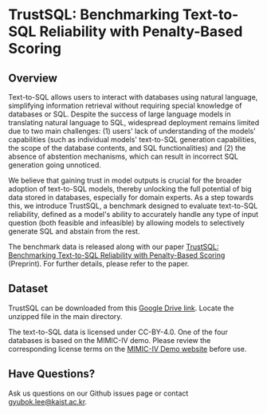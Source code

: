 # TrustSQL: Benchmarking Text-to-SQL Reliability with Penalty-Based Scoring

## Overview

Text-to-SQL allows users to interact with databases using natural language, simplifying information retrieval without requiring special knowledge of databases or SQL. Despite the success of large language models in translating natural language to SQL, widespread deployment remains limited due to two main challenges: (1) users' lack of understanding of the models' capabilities (such as individual models' text-to-SQL generation capabilities, the scope of the database contents, and SQL functionalities) and (2) the absence of abstention mechanisms, which can result in incorrect SQL generation going unnoticed.

We believe that gaining trust in model outputs is crucial for the broader adoption of text-to-SQL models, thereby unlocking the full potential of big data stored in databases, especially for domain experts. As a step towards this, we introduce TrustSQL, a benchmark designed to evaluate text-to-SQL reliability, defined as a model's ability to accurately handle any type of input question (both feasible and infeasible) by allowing models to selectively generate SQL and abstain from the rest.

The benchmark data is released along with our paper [TrustSQL: Benchmarking Text-to-SQL Reliability with Penalty-Based Scoring](https://arxiv.org/abs/2403.15879) (Preprint). For further details, please refer to the paper.


## Dataset

TrustSQL can be downloaded from this [Google Drive link](https://drive.google.com/file/d/1j0Otma8aC-e8-7ej-nwObpB-S-pxPpZX/view?usp=sharing). Locate the unzipped file in the main directory.

The text-to-SQL data is licensed under CC-BY-4.0. One of the four databases is based on the MIMIC-IV demo. Please review the corresponding license terms on the [MIMIC-IV Demo website](https://physionet.org/content/mimic-iv-demo/2.2/) before use.


## Have Questions?

Ask us questions on our Github issues page or contact gyubok.lee@kaist.ac.kr.

